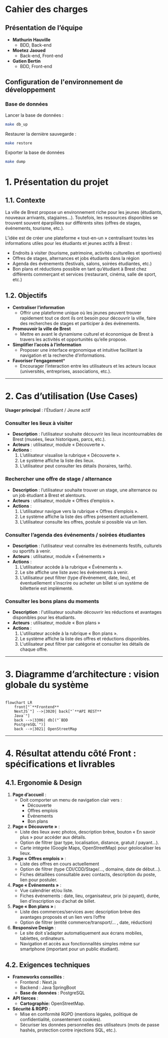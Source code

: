 # Cahier des charges

## Présentation de l’équipe

- **Mathurin Hauville**
    - BDD, Back-end
- **Moetez Jaoued**
    - Back-end, Front-end
- **Gatien Bertin**
    - BDD, Front-end

## Configuration de l'environnement de développement

### Base de données

Lancer la base de données :

```bash
make db_up
```

Restaurer la dernière sauvegarde :

```bash
make restore
```

Exporter la base de données

```bash
make dump
```

# 1. **Présentation du projet**

## 1.1. Contexte

La ville de Brest propose un environnement riche pour les jeunes (étudiants, nouveaux arrivants, stagiaires…).
Toutefois, les ressources disponibles se trouvent souvent éparpillées sur différents sites (offres de stages,
événements, tourisme, etc.).

L’idée est de créer une plateforme « tout-en-un » centralisant toutes les informations utiles pour les étudiants et
jeunes actifs à Brest :

- Endroits à visiter (tourisme, patrimoine, activités culturelles et sportives)
- Offres de stages, alternances et jobs étudiants dans la région
- Agenda des événements (festivals, salons, soirées étudiantes, etc.)
- Bon plans et réductions possible en tant qu’étudiant à Brest chez différents commerçant et services (restaurant,
  cinéma, salle de sport, etc.)

## 1.2. Objectifs

- **Centraliser l’information**
    - Offrir une plateforme unique où les jeunes peuvent trouver rapidement tout ce dont ils ont besoin pour découvrir
      la ville, faire des recherches de stages et participer à des événements.
- **Promouvoir la ville de Brest**
    - Mettre en avant le dynamisme culturel et économique de Brest à travers les activités et opportunités qu’elle
      propose.
- **Simplifier l’accès à l’information**
    - Proposer une interface ergonomique et intuitive facilitant la navigation et la recherche d’informations.
- **Favoriser l’engagement***
    - Encourager l’interaction entre les utilisateurs et les acteurs locaux (universités, entreprises, associations,
      etc.).

---

# 2. **Cas d’utilisation (Use Cases)**

**Usager principal** : l’Étudiant / Jeune actif

### **Consulter les lieux à visiter**

- **Description** : l’utilisateur souhaite découvrir les lieux incontournables de Brest (musées, lieux historiques,
  parcs, etc.).
- **Acteurs** : utilisateur, module « Découverte ».
- **Actions** :
    1. L’utilisateur visualise la rubrique « Découverte ».
    2. Le système affiche la liste des lieux.
    3. L’utilisateur peut consulter les détails (horaires, tarifs).

### **Rechercher une offre de stage / alternance**

- **Description** : l’utilisateur souhaite trouver un stage, une alternance ou un job étudiant à Brest et alentours.
- **Acteurs** : utilisateur, module « Offres d’emplois ».
- **Actions** :
    1. L’utilisateur navigue vers la rubrique « Offres d’emplois ».
    2. Le système affiche la liste des offres présentent actuellement.
    3. L’utilisateur consulte les offres, postule si possible via un lien.

### **Consulter l’agenda des événements / soirées étudiantes**

- **Description** : l’utilisateur veut connaître les événements festifs, culturels ou sportifs à venir.
- **Acteurs** : utilisateur, module « Événements »
- **Actions** :
    1. L’utilisateur accède à la rubrique « Événements ».
    2. Le site affiche une liste avec les événements à venir.
    3. L’utilisateur peut filtrer (type d’événement, date, lieu), et éventuellement s’inscrire ou acheter un billet si
       un système de billetterie est implémenté.

### **Consulter les bons plans du moments**

- **Description** : l'utilisateur souhaite découvrir les réductions et avantages disponibles pour les étudiants.
- **Acteurs** : utilisateur, module « Bon plans »
- **Actions** :
    1. L'utilisateur accède à la rubrique « Bon plans ».
    2. Le système affiche la liste des offres et réductions disponibles.
    3. L'utilisateur peut filtrer par catégorie et consulter les détails de chaque offre.

---

# 3. **Diagramme d’architecture : vision globale du système**

```mermaid

flowchart LR
    front["`**Frontend**
    NextJS`"] -->|3020| back["`**API REST**
    Java`"]
    back -->|3306| db[("`BDD
    PostgreSQL`")]
    back -->|3021| OpenStreetMap
```

---

# 4. **Résultat attendu côté Front : spécifications et livrables**

## 4.1. **Ergonomie & Design**

1. **Page d’accueil** :
    - Doit comporter un menu de navigation clair vers :
        - Découverte
        - Offres emplois
        - Événements
        - Bon plans
2. **Page « Découverte »** :
    - Liste des lieux avec photos, description brève, bouton « En savoir plus » pour accéder aux détails.
    - Option de filtrer (par type, localisation, distance, gratuit / payant…).
    - Carte intégrée (Google Maps, OpenStreetMap) pour géolocaliser les lieux.
3. **Page « Offres emplois »** :
    - Liste des offres en cours actuellement
    - Option de filtrer (type CDI/CDD/Stage/…, domaine, date de début…).
    - Fiches détaillées consultable avec contacts, description du poste, lien pour postuler.
4. **Page « Événements »** :
    - Vue calendrier et/ou liste.
    - Fiches événements : date, lieu, organisateur, prix (si payant), durée, lien d’inscription ou d’achat de billet.
5. **Page « Bon plans » :**
    - Liste des commerces/services avec description brève des avantages proposés et un lien vers l’offre
    - Option de filtrer (entité commerce/transport/… , date, réduction)
6. **Responsive Design** :
    - Le site doit s’adapter automatiquement aux écrans mobiles, tablettes, ordinateurs.
    - Navigation et accès aux fonctionnalités simples même sur smartphone (important pour un public étudiant).

## 4.2. **Exigences techniques**

- **Frameworks conseillés** :
    - Frontend : Next.js
    - Backend : Java SpringBoot
    - **Base de données** :  PostgreSQL
- **API tierces** :
    - **Cartographie:** OpenStreetMap.
- **Sécurité & RGPD** :
    - Mise en conformité RGPD (mentions légales, politique de confidentialité, consentement cookies).
    - Sécuriser les données personnelles des utilisateurs (mots de passe hashés, protection contre injections SQL,
      etc.).